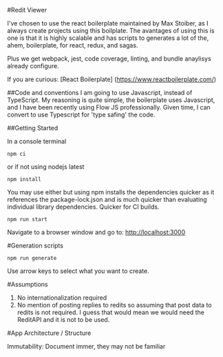 #Redit Viewer

I've chosen to use the react boilerplate maintained by Max Stoiber,  as I always create projects using this boilplate. The avantages of using this is one is that it is highly scalable and has scripts to generates a lot of the, ahem,  boilerplate, for react, redux, and sagas.

Plus we get webpack, jest, code coverage, linting, and bundle anaylisys already configure.

If you are curious:  [React Boilerplate] (https://www.reactboilerplate.com/)

##Code and conventions
I am going to use Javascript,  instead of TypeScript.  My reasoning is quite simple, the boilerplate uses Javascript, and I have been recently using Flow JS professionally.  Given time, I can convert to use Typescript for 'type safing' the code.

##Getting Started

In a console terminal

```console
npm ci
```

or if not using nodejs latest

```console
npm install
```

You may use either but using npm installs the dependencies quicker as it references the package-lock.json and is much quicker than evaluating individual library dependencies. Quicker for CI builds.

```console
npm run start
```

Navigate to a browser window and go to:
[http://localhost:3000](http://localhost:3000)


#Generation scripts
```console
npm run generate
```
Use arrow keys to select what you want to create.

#Assumptions
1. No internationalization required
2. No mention of posting replies to redits so assuming that post data to redits is not required.  I guess that would mean we would need the ReditAPI and it is not to be used.


#App Architecture / Structure

Immutability:  Document immer,  they may not be familiar
